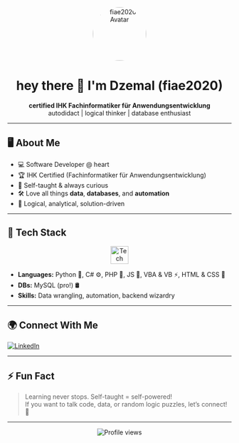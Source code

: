 <!-- fiae2020's GitHub Profile README -->

<p align="center">
  <img src="https://avatars.githubusercontent.com/u/68910862?v=4" width="120" style="border-radius: 50%;" alt="fiae2020 Avatar">
</p>

<h1 align="center">hey there 👋 I'm Dzemal (fiae2020)</h1>

<p align="center">
  <b>certified IHK Fachinformatiker für Anwendungsentwicklung</b> <br>
  autodidact | logical thinker | database enthusiast
</p>

---

## 🖥️ About Me

- 💻 Software Developer @ heart
- 🏆 IHK Certified (Fachinformatiker für Anwendungsentwicklung)
- 👾 Self-taught & always curious
- 🛠️ Love all things **data**, **databases**, and **automation**
- 🧠 Logical, analytical, solution-driven

---

## 🚀 Tech Stack

<div align="center">
  <img src="https://skillicons.dev/icons?i=python,csharp,php,js,html,css,mysql,vb,vba" height="40" alt="Tech stack icons" />
</div>

- **Languages:** Python 🐍, C# ⚙️, PHP 🐘, JS 🚀, VBA & VB ⚡, HTML & CSS 🎨
- **DBs:** MySQL (pro!) 🛢️
- **Skills:** Data wrangling, automation, backend wizardry

---

## 🌍 Connect With Me

[![LinkedIn](https://img.shields.io/badge/LinkedIn-blue?logo=linkedin&style=for-the-badge)](https://www.linkedin.com/in/dzemal-imamovic/)
  
---

## ⚡ Fun Fact

> Learning never stops. Self-taught = self-powered!  
> If you want to talk code, data, or random logic puzzles, let’s connect! 🚀

---

<p align="center">
  <img src="https://komarev.com/ghpvc/?username=fiae2020&style=flat-square" alt="Profile views" />
</p>
